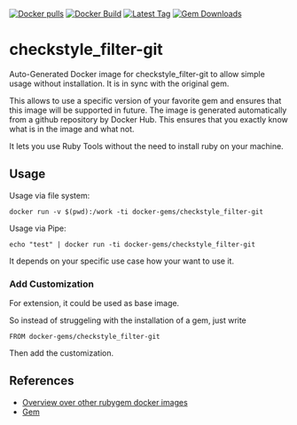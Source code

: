 [![Docker pulls](https://img.shields.io/docker/pulls/rubygem/checkstyle_filter-git.svg)](https://hub.docker.com/r/rubygem/checkstyle_filter-git/)
[![Docker Build](https://img.shields.io/docker/automated/rubygem/checkstyle_filter-git.svg)](https://hub.docker.com/r/rubygem/checkstyle_filter-git/)
[![Latest Tag](https://img.shields.io/github/tag/docker-rubygem/checkstyle_filter-git.svg)](https://hub.docker.com/r/rubygem/checkstyle_filter-git/)
[![Gem Downloads](https://img.shields.io/gem/dt/checkstyle_filter-git.svg)](https://rubygems.org/gems/checkstyle_filter-git/)
# checkstyle_filter-git

Auto-Generated Docker image for checkstyle_filter-git to allow simple usage without installation.
It is in sync with the original gem.

This allows to use a specific version of your favorite gem and ensures that this image will be supported in future.
The image is generated automatically from a github repository by Docker Hub.
This ensures that you exactly know what is in the image and what not.

It lets you use Ruby Tools without the need to install ruby on your machine.

## Usage

Usage via file system:

`docker run -v $(pwd):/work -ti docker-gems/checkstyle_filter-git`

Usage via Pipe:

`echo "test" | docker run -ti docker-gems/checkstyle_filter-git`

It depends on your specific use case how your want to use it.

### Add Customization

For extension, it could be used as base image.

So instead of struggeling with the installation of a gem, just write

`FROM docker-gems/checkstyle_filter-git`

Then add the customization.

## References

 - [Overview over other rubygem docker images](https://github.com/thinkbot/docker-rubygem)
 - [Gem](https://rubygems.org/gems/checkstyle_filter-git/)
